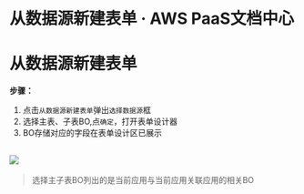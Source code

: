 # 从数据源新建表单 · AWS PaaS文档中心

# 从数据源新建表单

**步骤：**

  1. 点击`从数据源新建表单`弹出`选择数据源`框
  2. 选择主表、子表BO,点`确定`，打开表单设计器
  3. BO存储对应的字段在表单设计区已展示

[![](https://docs.awspaas.com/user-manual/aws-pass-console-user-manual-form-vue-64ga/create/createform1.png)](<createform1.png>)  
---  
  
> 选择主子表BO列出的是当前应用与当前应用关联应用的相关BO